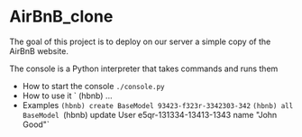 # AirBnB_clone

The goal of this project is to deploy on our server a simple copy of the AirBnB website.

The console is a Python interpreter that takes commands and runs  them
* How to start the console
`./console.py`
* How to use it
` (hbnb) <command> <arg1> ... <argn>
* Examples
`(hbnb) create BaseModel 93423-f323r-3342303-342`
`(hbnb) all BaseModel
`(hbnb) update User e5qr-131334-13413-1343 name "John Good"`
